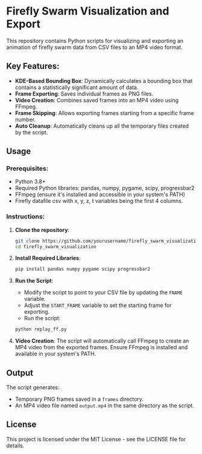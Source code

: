 # Firefly Swarm Visualization and Export

This repository contains Python scripts for visualizing and exporting an animation of firefly swarm data from CSV files to an MP4 video format.

## Key Features:
* **KDE-Based Bounding Box**: Dynamically calculates a bounding box that contains a statistically significant amount of data.
* **Frame Exporting**: Saves individual frames as PNG files.
* **Video Creation**: Combines saved frames into an MP4 video using FFmpeg.
* **Frame Skipping**: Allows exporting frames starting from a specific frame number.
* **Auto Cleanup**: Automatically cleans up all the temporary files created by the script.

## Usage

### Prerequisites:
* Python 3.8+
* Required Python libraries: pandas, numpy, pygame, scipy, progressbar2
* FFmpeg (ensure it's installed and accessible in your system's PATH)
* Firefly datafile csv with x, y, z, t variables being the first 4 columns.

### Instructions:

1. **Clone the repository**:
    ```bash
    git clone https://github.com/yourusername/firefly_swarm_visualization.git
    cd firefly_swarm_visualization
    ```

2. **Install Required Libraries**:
    ```bash
    pip install pandas numpy pygame scipy progressbar2
    ```

3. **Run the Script**:
    * Modify the script to point to your CSV file by updating the `FNAME` variable.
    * Adjust the `START_FRAME` variable to set the starting frame for exporting.
    * Run the script:
    ```bash
    python replay_ff.py
    ```

4. **Video Creation**:
    The script will automatically call FFmpeg to create an MP4 video from the exported frames. Ensure FFmpeg is installed and available in your system's PATH.

## Output
The script generates:
* Temporary PNG frames saved in a `frames` directory.
* An MP4 video file named `output.mp4` in the same directory as the script.

## License
This project is licensed under the MIT License - see the LICENSE file for details.